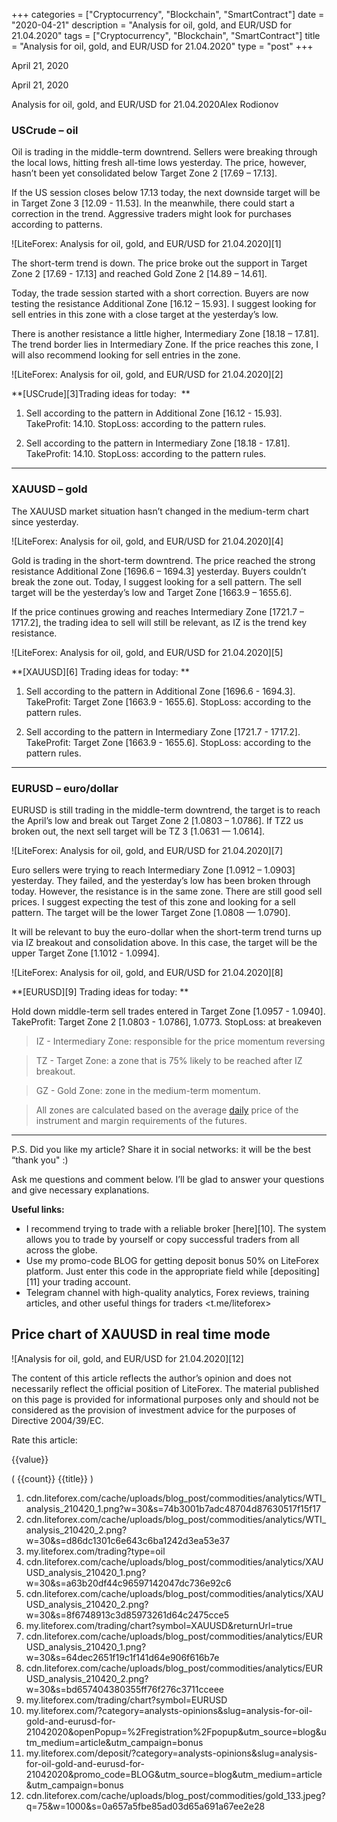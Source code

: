 +++
categories = ["Cryptocurrency", "Blockchain", "SmartContract"]
date = "2020-04-21"
description = "Analysis for oil, gold, and EUR/USD for 21.04.2020"
tags = ["Cryptocurrency", "Blockchain", "SmartContract"]
title = "Analysis for oil, gold, and EUR/USD for 21.04.2020"
type = "post"
+++

April 21, 2020

April 21, 2020

Analysis for oil, gold, and EUR/USD for 21.04.2020Alex Rodiоnov

###  **USCrude – oil**

Oil is trading in the middle-term downtrend. Sellers were breaking
through the local lows, hitting fresh all-time lows yesterday. The
price, however, hasn’t been yet consolidated below Target Zone 2 [17.69
– 17.13].

If the US session closes below 17.13 today, the next downside target
will be in Target Zone 3 [12.09 - 11.53]. In the meanwhile, there could
start a correction in the trend. Aggressive traders might look for
purchases according to patterns.

![LiteForex: Analysis for oil, gold, and EUR/USD for 21.04.2020][1]

The short-term trend is down. The price broke out the support in Target
Zone 2 [17.69 - 17.13] and reached Gold Zone 2 [14.89 – 14.61].

Today, the trade session started with a short correction. Buyers are now
testing the resistance Additional Zone [16.12 – 15.93]. I suggest
looking for sell entries in this zone with a close target at the
yesterday’s low.

There is another resistance a little higher, Intermediary Zone [18.18 –
17.81]. The trend border lies in Intermediary Zone. If the price reaches
this zone, I will also recommend looking for sell entries in the zone.

![LiteForex: Analysis for oil, gold, and EUR/USD for 21.04.2020][2]

 **[USCrude][3]Trading ideas for today:  **

  1. Sell according to the pattern in Additional Zone [16.12 - 15.93]. TakeProfit: 14.10. StopLoss: according to the pattern rules. 

  2. Sell according to the pattern in Intermediary Zone [18.18 - 17.81]. TakeProfit: 14.10. StopLoss: according to the pattern rules. 

* * *

###  **XAUUSD – gold**

The XAUUSD market situation hasn’t changed in the medium-term chart
since yesterday.

![LiteForex: Analysis for oil, gold, and EUR/USD for 21.04.2020][4]

Gold is trading in the short-term downtrend. The price reached the
strong resistance Additional Zone [1696.6 – 1694.3] yesterday. Buyers
couldn’t break the zone out. Today, I suggest looking for a sell
pattern. The sell target will be the yesterday’s low and Target Zone
[1663.9 – 1655.6].

If the price continues growing and reaches Intermediary Zone [1721.7 –
1717.2], the trading idea to sell will still be relevant, as IZ is the
trend key resistance.

![LiteForex: Analysis for oil, gold, and EUR/USD for 21.04.2020][5]

 **[XAUUSD][6] Trading ideas for today: **

  1. Sell according to the pattern in Additional Zone [1696.6 - 1694.3]. TakeProfit: Target Zone [1663.9 - 1655.6]. StopLoss: according to the pattern rules. 

  2. Sell according to the pattern in Intermediary Zone [1721.7 - 1717.2]. TakeProfit: Target Zone [1663.9 - 1655.6]. StopLoss: according to the pattern rules. 

* * *

###  **EURUSD – euro/dollar**

EURUSD is still trading in the middle-term downtrend, the target is to
reach the April’s low and break out Target Zone 2 [1.0803 – 1.0786]. If
TZ2 us broken out, the next sell target will be TZ 3 [1.0631 — 1.0614].

![LiteForex: Analysis for oil, gold, and EUR/USD for 21.04.2020][7]

Euro sellers were trying to reach Intermediary Zone [1.0912 – 1.0903]
yesterday. They failed, and the yesterday’s low has been broken through
today. However, the resistance is in the same zone. There are still good
sell prices. I suggest expecting the test of this zone and looking for a
sell pattern. The target will be the lower Target Zone [1.0808 —
1.0790].

It will be relevant to buy the euro-dollar when the short-term trend
turns up via IZ breakout and consolidation above. In this case, the
target will be the upper Target Zone [1.1012 - 1.0994].

![LiteForex: Analysis for oil, gold, and EUR/USD for 21.04.2020][8]

 **[EURUSD][9] Trading ideas for today: **

Hold down middle-term sell trades entered in Target Zone [1.0957 -
1.0940]. TakeProfit: Target Zone 2 [1.0803 - 1.0786], 1.0773. StopLoss:
at breakeven

> IZ - Intermediary Zone: responsible for the price momentum reversing

>

> TZ - Target Zone: a zone that is 75% likely to be reached after IZ
breakout.

>

> GZ - Gold Zone: zone in the medium-term momentum.

>

> All zones are calculated based on the average [daily](https://www.fintecher.org/2020/03/03/forex-trading-daily-strategy/) price of the
instrument and margin requirements of the futures.

* * *

P.S. Did you like my article? Share it in social networks: it will be
the best “thank you" :)

Ask me questions and comment below. I’ll be glad to answer your
questions and give necessary explanations.

 **Useful links:**

  * I recommend trying to trade with a reliable broker [here][10]. The system allows you to trade by yourself or copy successful traders from all across the globe.
  * Use my promo-code BLOG for getting deposit bonus 50% on LiteForex platform. Just enter this code in the appropriate field while [depositing][11] your trading account.
  * Telegram channel with high-quality analytics, Forex reviews, training articles, and other useful things for traders <t.me/liteforex>

## Price chart of XAUUSD in real time mode

![Analysis for oil, gold, and EUR/USD for 21.04.2020][12]

The content of this article reflects the author’s opinion and does not
necessarily reflect the official position of LiteForex. The material
published on this page is provided for informational purposes only and
should not be considered as the provision of investment advice for the
purposes of Directive 2004/39/EC.

Rate this article:

{{value}}

( {{count}} {{title}} )

   1. cdn.liteforex.com/cache/uploads/blog_post/commodities/analytics/WTI_analysis_210420_1.png?w=30&s=74b3001b7adc48704d87630517f15f17
   2. cdn.liteforex.com/cache/uploads/blog_post/commodities/analytics/WTI_analysis_210420_2.png?w=30&s=d86dc1301c6e643c6ba1242d3ea53e37
   3. my.liteforex.com/trading?type=oil
   4. cdn.liteforex.com/cache/uploads/blog_post/commodities/analytics/XAUUSD_analysis_210420_1.png?w=30&s=a63b20df44c96597142047dc736e92c6
   5. cdn.liteforex.com/cache/uploads/blog_post/commodities/analytics/XAUUSD_analysis_210420_2.png?w=30&s=8f6748913c3d85973261d64c2475cce5
   6. my.liteforex.com/trading/chart?symbol=XAUUSD&returnUrl=true
   7. cdn.liteforex.com/cache/uploads/blog_post/commodities/analytics/EURUSD_analysis_210420_1.png?w=30&s=64dec2651f19c1f141d64e906f616b7e
   8. cdn.liteforex.com/cache/uploads/blog_post/commodities/analytics/EURUSD_analysis_210420_2.png?w=30&s=bd657404380355ff76f276c3711cceee
   9. my.liteforex.com/trading/chart?symbol=EURUSD
   10. my.liteforex.com/?category=analysts-opinions&slug=analysis-for-oil-gold-and-eurusd-for-21042020&openPopup=%2Fregistration%2Fpopup&utm_source=blog&utm_medium=article&utm_campaign=bonus
   11. my.liteforex.com/deposit/?category=analysts-opinions&slug=analysis-for-oil-gold-and-eurusd-for-21042020&promo_code=BLOG&utm_source=blog&utm_medium=article&utm_campaign=bonus
   12. cdn.liteforex.com/cache/uploads/blog_post/commodities/gold_133.jpeg?q=75&w=1000&s=0a657a5fbe85ad03d65a691a67ee2e28